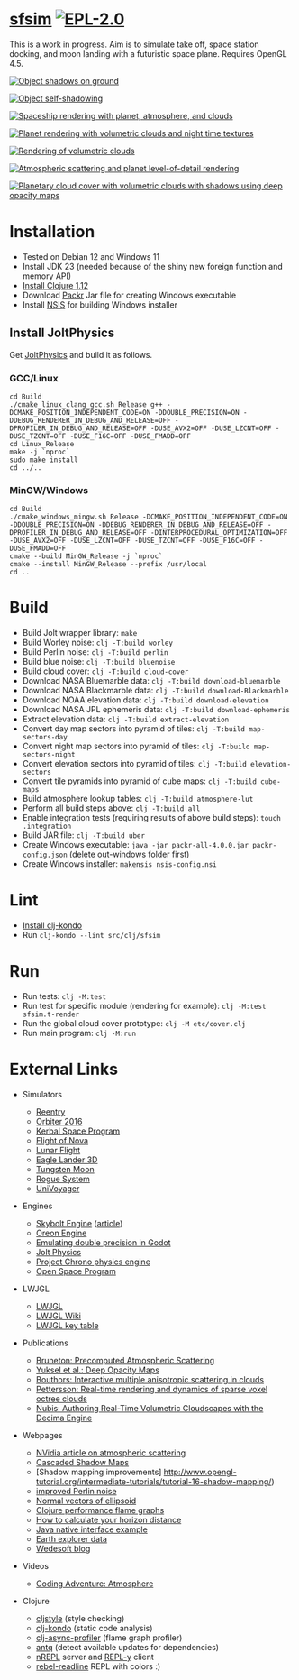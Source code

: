 # [sfsim][1] [![EPL-2.0](https://img.shields.io/github/license/wedesoft/sfsim)](https://opensource.org/license/epl-1-0/)

This is a work in progress.
Aim is to simulate take off, space station docking, and moon landing with a futuristic space plane.
Requires OpenGL 4.5.

[![Object shadows on ground](https://i.ytimg.com/vi/H7_tqJ6VAUw/hqdefault.jpg)](https://www.youtube.com/watch?v=H7_tqJ6VAUw)

[![Object self-shadowing](https://i.ytimg.com/vi/kB60RsGGlpM/hqdefault.jpg)](https://www.youtube.com/watch?v=kB60RsGGlpM)

[![Spaceship rendering with planet, atmosphere, and clouds](https://i.ytimg.com/vi/0yNRZwNjFqc/hqdefault.jpg)](https://www.youtube.com/watch?v=0yNRZwNjFqc)

[![Planet rendering with volumetric clouds and night time textures](https://i.ytimg.com/vi/2v3VOJMnPBI/hqdefault.jpg)](https://www.youtube.com/watch?v=2v3VOJMnPBI)

[![Rendering of volumetric clouds](https://i.ytimg.com/vi/XTRftiO9tEQ/hqdefault.jpg)](https://www.youtube.com/watch?v=XTRftiO9tEQ)

[![Atmospheric scattering and planet level-of-detail rendering](https://i.ytimg.com/vi/Ce3oWQflYOY/hqdefault.jpg)](https://www.youtube.com/watch?v=Ce3oWQflYOY)

[![Planetary cloud cover with volumetric clouds with shadows using deep opacity maps](https://i.ytimg.com/vi/NKnfXzeLr7I/hqdefault.jpg)](https://www.youtube.com/watch?v=NKnfXzeLr7I)

# Installation

* Tested on Debian 12 and Windows 11
* Install JDK 23 (needed because of the shiny new foreign function and memory API)
* [Install Clojure 1.12](https://clojure.org/guides/install_clojure)
* Download [Packr](https://github.com/libgdx/packr) Jar file for creating Windows executable
* Install [NSIS](https://nsis.sourceforge.io/) for building Windows installer

## Install JoltPhysics

Get [JoltPhysics](https://github.com/jrouwe/JoltPhysics) and build it as follows.

### GCC/Linux

```Shell
cd Build
./cmake_linux_clang_gcc.sh Release g++ -DCMAKE_POSITION_INDEPENDENT_CODE=ON -DDOUBLE_PRECISION=ON -DDEBUG_RENDERER_IN_DEBUG_AND_RELEASE=OFF -DPROFILER_IN_DEBUG_AND_RELEASE=OFF -DUSE_AVX2=OFF -DUSE_LZCNT=OFF -DUSE_TZCNT=OFF -DUSE_F16C=OFF -DUSE_FMADD=OFF
cd Linux_Release
make -j `nproc`
sudo make install
cd ../..
```

### MinGW/Windows

```Shell
cd Build
./cmake_windows_mingw.sh Release -DCMAKE_POSITION_INDEPENDENT_CODE=ON -DDOUBLE_PRECISION=ON -DDEBUG_RENDERER_IN_DEBUG_AND_RELEASE=OFF -DPROFILER_IN_DEBUG_AND_RELEASE=OFF -DINTERPROCEDURAL_OPTIMIZATION=OFF -DUSE_AVX2=OFF -DUSE_LZCNT=OFF -DUSE_TZCNT=OFF -DUSE_F16C=OFF -DUSE_FMADD=OFF
cmake --build MinGW_Release -j `nproc`
cmake --install MinGW_Release --prefix /usr/local
cd ..
```

# Build

* Build Jolt wrapper library: `make`
* Build Worley noise: `clj -T:build worley`
* Build Perlin noise: `clj -T:build perlin`
* Build blue noise: `clj -T:build bluenoise`
* Build cloud cover: `clj -T:build cloud-cover`
* Download NASA Bluemarble data: `clj -T:build download-bluemarble`
* Download NASA Blackmarble data: `clj -T:build download-Blackmarble`
* Download NOAA elevation data: `clj -T:build download-elevation`
* Download NASA JPL ephemeris data: `clj -T:build download-ephemeris`
* Extract elevation data: `clj -T:build extract-elevation`
* Convert day map sectors into pyramid of tiles: `clj -T:build map-sectors-day`
* Convert night map sectors into pyramid of tiles: `clj -T:build map-sectors-night`
* Convert elevation sectors into pyramid of tiles: `clj -T:build elevation-sectors`
* Convert tile pyramids into pyramid of cube maps: `clj -T:build cube-maps`
* Build atmosphere lookup tables: `clj -T:build atmosphere-lut`
* Perform all build steps above: `clj -T:build all`
* Enable integration tests (requiring results of above build steps): `touch .integration`
* Build JAR file: `clj -T:build uber`
* Create Windows executable: `java -jar packr-all-4.0.0.jar packr-config.json` (delete out-windows folder first)
* Create Windows installer: `makensis nsis-config.nsi`

# Lint

* [Install clj-kondo](https://github.com/clj-kondo/clj-kondo/blob/master/doc/install.md)
* Run `clj-kondo --lint src/clj/sfsim`

# Run

* Run tests: `clj -M:test`
* Run test for specific module (rendering for example): `clj -M:test sfsim.t-render`
* Run the global cloud cover prototype: `clj -M etc/cover.clj`
* Run main program: `clj -M:run`

# External Links

* Simulators
  * [Reentry](https://reentrygame.com/)
  * [Orbiter 2016](https://github.com/mschweiger/orbiter)
  * [Kerbal Space Program](https://www.kerbalspaceprogram.com/)
  * [Flight of Nova](https://flight-of-nova.com/)
  * [Lunar Flight](http://www.shovsoft.com/lunarflight/)
  * [Eagle Lander 3D](http://eaglelander3d.com/)
  * [Tungsten Moon](https://tungstenmoon.com/)
  * [Rogue System](http://imagespaceinc.com/rogsys/)
  * [UniVoyager](https://www.univoyager.com/)
* Engines
  * [Skybolt Engine](https://github.com/Piraxus/Skybolt/) ([article](https://piraxus.com/2021/07/28/rendering-planetwide-volumetric-clouds-in-skybolt/))
  * [Oreon Engine](https://github.com/fynnfluegge/oreon-engine)
  * [Emulating double precision in Godot](https://godotengine.org/article/emulating-double-precision-gpu-render-large-worlds)
  * [Jolt Physics](https://github.com/jrouwe/JoltPhysics)
  * [Project Chrono physics engine](https://projectchrono.org/)
  * [Open Space Program](https://github.com/TheOpenSpaceProgram/osp-magnum)
* LWJGL
  * [LWJGL](https://www.lwjgl.org/)
  * [LWJGL Wiki](https://github.com/LWJGL/lwjgl3-wiki/wiki)
  * [LWJGL key table](https://gist.github.com/Mumfrey/5cfc3b7e14fef91b6fa56470dc05218a)
* Publications
  * [Bruneton: Precomputed Atmospheric Scattering](https://hal.inria.fr/inria-00288758/document)
  * [Yuksel et al.: Deep Opacity Maps](http://www.cemyuksel.com/research/deepopacity/)
  * [Bouthors: Interactive multiple anisotropic scattering in clouds](https://hal.inria.fr/file/index/docid/333007/filename/clouds.pdf)
  * [Pettersson: Real-time rendering and dynamics of sparse voxel octree clouds](https://lup.lub.lu.se/luur/download?func=downloadFile&recordOId=9024774&fileOId=9024775)
  * [Nubis: Authoring Real-Time Volumetric Cloudscapes with the Decima Engine](https://www.guerrilla-games.com/read/nubis-authoring-real-time-volumetric-cloudscapes-with-the-decima-engine)
* Webpages
  * [NVidia article on atmospheric scattering](https://developer.nvidia.com/gpugems/gpugems2/part-ii-shading-lighting-and-shadows/chapter-16-accurate-atmospheric-scattering)
  * [Cascaded Shadow Maps](https://web.archive.org/web/20220526080455/https://dev.theomader.com/cascaded-shadow-mapping-1/)
  * [Shadow mapping improvements] http://www.opengl-tutorial.org/intermediate-tutorials/tutorial-16-shadow-mapping/)
  * [improved Perlin noise](https://adrianb.io/2014/08/09/perlinnoise.html)
  * [Normal vectors of ellipsoid](https://math.stackexchange.com/questions/2931909/normal-of-a-point-on-the-surface-of-an-ellipsoid/2931931)
  * [Clojure performance flame graphs](https://github.com/clojure-goes-fast/clj-async-profiler)
  * [How to calculate your horizon distance](https://darkskydiary.wordpress.com/2015/05/25/how-to-calculate-your-horizon-distance/)
  * [Java native interface example](https://www.baeldung.com/jni)
  * [Earth explorer data](https://earthexplorer.usgs.gov/)
  * [Wedesoft blog](https://www.wedesoft.de/)
* Videos
  * [Coding Adventure: Atmosphere](https://www.youtube.com/watch?v=DxfEbulyFcY)
* Clojure
  * [cljstyle](https://github.com/greglook/cljstyle) (style checking)
  * [clj-kondo](https://github.com/clj-kondo/clj-kondo) (static code analysis)
  * [clj-async-profiler](https://github.com/clojure-goes-fast/clj-async-profiler) (flame graph profiler)
  * [antq](https://github.com/liquidz/antq) (detect available updates for dependencies)
  * [nREPL](https://nrepl.org/) server and [REPL-y](https://github.com/trptcolin/reply) client
  * [rebel-readline](https://github.com/bhauman/rebel-readline) REPL with colors :)

  [1]: https://github.com/wedesoft/sfsim
